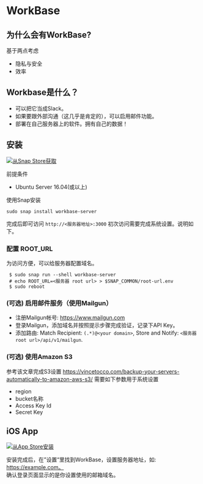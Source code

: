 # WorkBase

## 为什么会有WorkBase?

基于两点考虑
- 隐私与安全
- 效率

## Workbase是什么？

- 可以把它当成Slack。
- 如果要跟外部沟通（这几乎是肯定的），可以启用邮件功能。
- 部署在自己服务器上的软件。拥有自己的数据！

## 安装

[![从Snap Store获取](https://snapcraft.io/static/images/badges/en/snap-store-black.svg)](https://snapcraft.io/workbase-server)

前提条件
- Ubuntu Server 16.04(或以上)

使用Snap安装
```
sudo snap install workbase-server
```
完成后即可访问 `http://<服务器地址>:3000`
初次访问需要完成系统设置。说明如下。
  
### 配置 ROOT_URL

为访问方便，可以给服务器配置域名。
```
 $ sudo snap run --shell workbase-server
 # echo ROOT_URL=<服务器 root url> > $SNAP_COMMON/root-url.env
 $ sudo reboot
```

### (可选) 启用邮件服务（使用Mailgun）

- 注册Mailgun帐号: https://www.mailgun.com
- 登录Mailgun，添加域名并按照提示步骤完成验证，记录下API Key。
- 添加路由: Match Recipient: `(.*)@<your domain>`, Store and Notify: `<服务器 root url>/api/v1/mailgun`.

### (可选) 使用Amazon S3

参考该文章完成S3设置 https://vincetocco.com/backup-your-servers-automatically-to-amazon-aws-s3/
需要如下参数用于系统设置
- region
- bucket名称
- Access Key Id
- Secret Key

## iOS App

[![从App Store安装](https://user-images.githubusercontent.com/551004/29770691-a2082ff4-8bc6-11e7-89a6-964cd405ea8e.png)](https://itunes.apple.com/app/workbase/id1447713624)

安装完成后，在”设置“里找到WorkBase，设置服务器地址，如: https://example.com。  
确认登录页面显示的是你设置使用的邮箱域名。